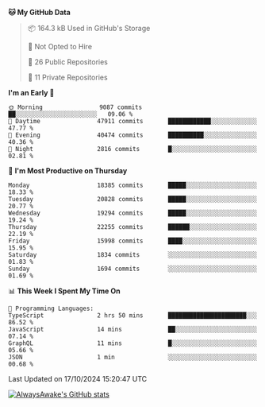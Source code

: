<!--START_SECTION:waka-->
**🐱 My GitHub Data** 

> 📦 164.3 kB Used in GitHub's Storage 
 > 
> 🚫 Not Opted to Hire
 > 
> 📜 26 Public Repositories 
 > 
> 🔑 11 Private Repositories 
 > 
**I'm an Early 🐤** 

```text
🌞 Morning                9087 commits        ██░░░░░░░░░░░░░░░░░░░░░░░   09.06 % 
🌆 Daytime                47911 commits       ████████████░░░░░░░░░░░░░   47.77 % 
🌃 Evening                40474 commits       ██████████░░░░░░░░░░░░░░░   40.36 % 
🌙 Night                  2816 commits        █░░░░░░░░░░░░░░░░░░░░░░░░   02.81 % 
```
📅 **I'm Most Productive on Thursday** 

```text
Monday                   18385 commits       █████░░░░░░░░░░░░░░░░░░░░   18.33 % 
Tuesday                  20828 commits       █████░░░░░░░░░░░░░░░░░░░░   20.77 % 
Wednesday                19294 commits       █████░░░░░░░░░░░░░░░░░░░░   19.24 % 
Thursday                 22255 commits       ██████░░░░░░░░░░░░░░░░░░░   22.19 % 
Friday                   15998 commits       ████░░░░░░░░░░░░░░░░░░░░░   15.95 % 
Saturday                 1834 commits        ░░░░░░░░░░░░░░░░░░░░░░░░░   01.83 % 
Sunday                   1694 commits        ░░░░░░░░░░░░░░░░░░░░░░░░░   01.69 % 
```


📊 **This Week I Spent My Time On** 

```text
💬 Programming Languages: 
TypeScript               2 hrs 50 mins       ██████████████████████░░░   86.52 % 
JavaScript               14 mins             ██░░░░░░░░░░░░░░░░░░░░░░░   07.14 % 
GraphQL                  11 mins             █░░░░░░░░░░░░░░░░░░░░░░░░   05.66 % 
JSON                     1 min               ░░░░░░░░░░░░░░░░░░░░░░░░░   00.68 % 
```


 Last Updated on 17/10/2024 15:20:47 UTC
<!--END_SECTION:waka-->

[![AlwaysAwake's GitHub stats](https://github-readme-stats.vercel.app/api?username=AlwaysAwake&show_icons=true&theme=github_dark&count_private=true)](https://github.com/AlwaysAwake/AlwaysAwake)
